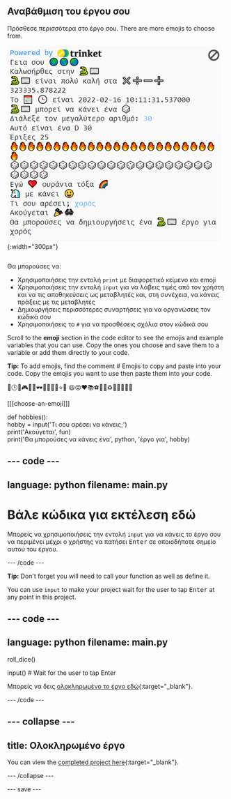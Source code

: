 ## Αναβάθμιση του έργου σου

<div style="display: flex; flex-wrap: wrap">
<div style="flex-basis: 200px; flex-grow: 1; margin-right: 15px;">
Πρόσθεσε περισσότερα στο έργο σου. There are more emojis to choose from.
  </div>
<div>

![Ένα μεγαλύτερο έργο στην περιοχή εξόδου με περισσότερο κείμενο, emoji και εισόδους.](images/upgrade_ideas.png){:width="300px"} 

</div>
</div>

Θα μπορούσες να:
+ Χρησιμοποιήσεις την εντολή `print` με διαφορετικό κείμενο και emoji
+ Χρησιμοποιήσεις την εντολή `input` για να λάβεις τιμές από τον χρήστη και να τις αποθηκεύσεις ως μεταβλητές και, στη συνέχεια, να κάνεις πράξεις με τις μεταβλητές
+ Δημιουργήσεις περισσότερες συναρτήσεις για να οργανώσεις τον κώδικά σου
+ Χρησιμοποιήσεις το `#` για να προσθέσεις σχόλια στον κώδικά σου

Scroll to the **emoji** section in the code editor to see the emojis and example variables that you can use. Copy the ones you choose and save them to a variable or add them directly to your code.

**Tip:** To add emojis, find the comment # Emojis to copy and paste into your code. Copy the emojis you want to use then paste them into your code.

📅🕒🎨🎮🔬🎉🕶️🎲🦄🚀💯⭐💛 😃😜❤️📚⚽🎾👟♻️🌳🔥✨🥺🌈

[[[choose-an-emoji]]]

def hobbies():   
hobby = input('Τι σου αρέσει να κάνεις;')   
print('Ακούγεται', fun)   
print('Θα μπορούσες να κάνεις ένα', python, 'έργο για', hobby)

--- code ---
---
language: python
filename: main.py
---

# Βάλε κώδικα για εκτέλεση εδώ
Μπορείς να χρησιμοποιήσεις την εντολή `input` για να κάνεις το έργο σου να περιμένει μέχρι ο χρήστης να πατήσει <kbd>Enter</kbd> σε οποιοδήποτε σημείο αυτού του έργου.

--- /code ---

**Tip:** Don't forget you will need to call your function as well as define it.

You can use `input` to make your project wait for the user to tap <kbd>Enter</kbd> at any point in this project.

--- code ---
---
language: python
filename: main.py
---

roll_dice()

input()  # Wait for the user to tap Enter

Μπορείς να δεις [ολοκληρωμένο το έργο εδώ](https://trinket.io/embed/python/750a2ac96b){:target="_blank"}.

--- /code ---

--- collapse ---
---
title: Ολοκληρωμένο έργο
---

You can view the [completed project here](https://editor.raspberrypi.org/en/projects/hello-world-solution){:target="_blank"}.

--- /collapse ---

--- save ---
